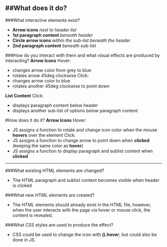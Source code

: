 <!--
	• What does it do?
        What interactive elements exist?
    		How do you interact with them?
    		What visual effects are produced by interacting?
	• How does it do it?
    		What existing HTML elements are changed?
    		What new HTML elements are created?
        What CSS styles are used to produce the effect? -->

##What does it do?
---
###What interactive elements exist?
* **Arrow icons** *next to header list*
* **1st paragraph content** *beneath header*
* **Circle arrow icons** *within the sub-list beneath the header*
* **2nd paragraph content** *beneath sub-list*

###How do you interact with them and what visual effects are produced by interacting?
**Arrow Icons**
Hover:
* changes arrow color from grey to blue
* rotates arrow 45deg clockwise
Click:
* changes arrow color to blue
* rotates another 45deg clockwise to point down

**List Content**
Click:
* displays paragraph content below header
* displays another sub-list of options below paragraph content

#How does it do it?
**Arrow Icons**
Hover:
* JS assigns a function to rotate and change icon color when the mouse **hovers** over the element
Click:
* JS assigns a function to change arrow to point down when **clicked** (keeping the same color as **hover**)
* JS assigns a function to display paragraph and sublist content when **clicked**

---

###What existing HTML elements are changed?
* The HTML paragraph and sublist content becomes visible when header is clicked

###What new HTML elements are created?
* The HTML elements should already exist in the HTML file, however, when the user interacts with the page via hover or mouse click, the content is revealed.

###What CSS styles are used to produce the effect?
* CSS could be used to change the icon with **().hover**, but could also be done in JS.
